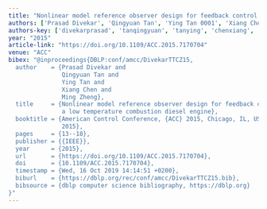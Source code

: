 ```yaml
---
title: "Nonlinear model reference observer design for feedback control of a low temperature combustion diesel engine"
authors: ['Prasad Divekar', 'Qingyuan Tan', 'Ying Tan 0001', 'Xiang Chen 0011', 'Ming Zheng']
authors-key: ['divekarprasad', 'tanqingyuan', 'tanying', 'chenxiang', 'zhengming']
year: "2015"
article-link: "https://doi.org/10.1109/ACC.2015.7170704"
venue: "ACC"
bibex: "@inproceedings{DBLP:conf/amcc/DivekarTTCZ15,
  author    = {Prasad Divekar and
               Qingyuan Tan and
               Ying Tan and
               Xiang Chen and
               Ming Zheng},
  title     = {Nonlinear model reference observer design for feedback control of
               a low temperature combustion diesel engine},
  booktitle = {American Control Conference, {ACC} 2015, Chicago, IL, USA, July 1-3,
               2015},
  pages     = {13--18},
  publisher = {{IEEE}},
  year      = {2015},
  url       = {https://doi.org/10.1109/ACC.2015.7170704},
  doi       = {10.1109/ACC.2015.7170704},
  timestamp = {Wed, 16 Oct 2019 14:14:51 +0200},
  biburl    = {https://dblp.org/rec/conf/amcc/DivekarTTCZ15.bib},
  bibsource = {dblp computer science bibliography, https://dblp.org}
}"
---
```

